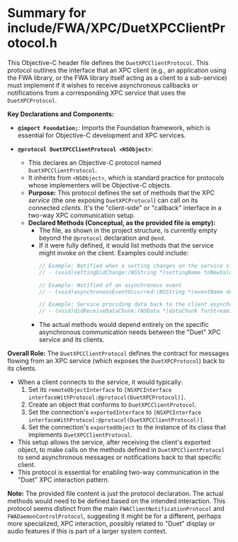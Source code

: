 # Summary for include/FWA/XPC/DuetXPCClientProtocol.h

This Objective-C header file defines the `DuetXPCClientProtocol`. This protocol outlines the interface that an XPC client (e.g., an application using the FWA library, or the FWA library itself acting as a client to a sub-service) must implement if it wishes to receive asynchronous callbacks or notifications from a corresponding XPC service that uses the `DuetXPCProtocol`.

**Key Declarations and Components:**

-   **`@import Foundation;`**: Imports the Foundation framework, which is essential for Objective-C development and XPC services.

-   **`@protocol DuetXPCClientProtocol <NSObject>`**:
    -   This declares an Objective-C protocol named `DuetXPCClientProtocol`.
    -   It inherits from `<NSObject>`, which is standard practice for protocols whose implementers will be Objective-C objects.
    -   **Purpose:** This protocol defines the set of methods that the XPC *service* (the one exposing `DuetXPCProtocol`) can call on its connected *clients*. It's the "client-side" or "callback" interface in a two-way XPC communication setup.
    -   **Declared Methods (Conceptual, as the provided file is empty):**
        -   The file, as shown in the project structure, is currently empty beyond the `@protocol` declaration and `@end`.
        -   If it were fully defined, it would list methods that the service might invoke on the client. Examples could include:
            ```objectivec
            // Example: Notified when a setting changes on the service side
            // - (void)settingDidChange:(NSString *)settingName toNewValue:(id)value;

            // Example: Notified of an asynchronous event
            // - (void)asynchronousEventOccurred:(NSString *)eventName details:(NSDictionary *)details;

            // Example: Service providing data back to the client asynchronously
            // - (void)didReceiveDataChunk:(NSData *)dataChunk forStreamID:(NSString *)streamID;
            ```
        -   The actual methods would depend entirely on the specific asynchronous communication needs between the "Duet" XPC service and its clients.

**Overall Role:**
The `DuetXPCClientProtocol` defines the contract for messages flowing from an XPC service (which exposes the `DuetXPCProtocol`) back to its clients.
-   When a client connects to the service, it would typically:
    1.  Set its `remoteObjectInterface` to `[NSXPCInterface interfaceWithProtocol:@protocol(DuetXPCProtocol)]`.
    2.  Create an object that conforms to `DuetXPCClientProtocol`.
    3.  Set the connection's `exportedInterface` to `[NSXPCInterface interfaceWithProtocol:@protocol(DuetXPCClientProtocol)]`.
    4.  Set the connection's `exportedObject` to the instance of its class that implements `DuetXPCClientProtocol`.
-   This setup allows the service, after receiving the client's exported object, to make calls on the methods defined in `DuetXPCClientProtocol` to send asynchronous messages or notifications back to that specific client.
-   This protocol is essential for enabling two-way communication in the "Duet" XPC interaction pattern.

**Note:** The provided file content is just the protocol declaration. The actual methods would need to be defined based on the intended interaction. This protocol seems distinct from the main `FWAClientNotificationProtocol` and `FWADaemonControlProtocol`, suggesting it might be for a different, perhaps more specialized, XPC interaction, possibly related to "Duet" display or audio features if this is part of a larger system context.
